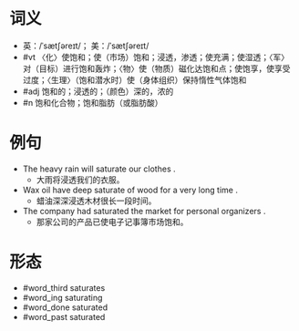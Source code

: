 # 词义
- 英：/ˈsætʃəreɪt/； 美：/ˈsætʃəreɪt/
- #vt 〈化〉使饱和；使（市场）饱和；浸透，渗透；使充满；使湿透；〈军〉对（目标）进行饱和轰炸；〈物〉使（物质）磁化达饱和点；使饱享，使享受过度；〈生理〉（饱和潜水时）使（身体组织）保持惰性气体饱和
- #adj 饱和的；浸透的；（颜色）深的，浓的
- #n 饱和化合物；饱和脂肪（或脂肪酸）
# 例句
- The heavy rain will saturate our clothes .
	- 大雨将浸透我们的衣服。
- Wax oil have deep saturate of wood for a very long time .
	- 蜡油深深浸透木材很长一段时间。
- The company had saturated the market for personal organizers .
	- 那家公司的产品已使电子记事簿市场饱和。
# 形态
- #word_third saturates
- #word_ing saturating
- #word_done saturated
- #word_past saturated

